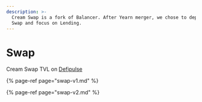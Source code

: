 ```yaml
---
description: >-
  Cream Swap is a fork of Balancer. After Yearn merger, we chose to deprecate
  Swap and focus on Lending.
---
```


# Swap

Cream Swap TVL on [Defipulse](https://defipulse.com/c.r.e.a.m.-swap)

{% page-ref page="swap-v1.md" %}

{% page-ref page="swap-v2.md" %}

